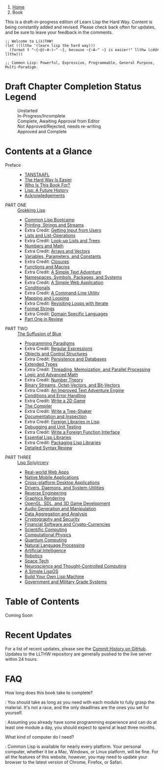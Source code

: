 <ol class="breadcrumb">
  <li><a href="/">Home</a></li>
  <li class="active">Book</li>
</ol>

<div class="alert alert-danger">
  <p>
    <i class="fa fa-exclamation-triangle"></i> This is a draft-in-progress edition of Learn Lisp the Hard Way.  Content is being constantly added and revised.  Please check back often for updates, and be sure to leave your feedback in the comments.
  </p>
</div>

```Common Lisp
;; Welcome to L(λ)THW!
(let ((llthw '(learn lisp the hard way)))
  (format t "~{~@(~A~)~^ ~}, because ~{~A~^ ~} is easier!" llthw (cddr llthw)))

;; Common Lisp: Powerful, Expressive, Programmable, General Purpose, Multi-Paradigm.

```
# Draft Chapter Completion Status Legend

<dl class="dl-horizontal">
  <dt><i class="glyphicon glyphicon-remove text-danger"></i></dt>
  <dd>Unstarted</dd>
  <dt><i class="glyphicon glyphicon-refresh text-warning"></i></dt>
  <dd>In-Progress/Incomplete</dd>
  <dt><i class="glyphicon glyphicon-ok text-success"></i></dt>
  <dd>Complete, Awaiting Approval from Editor</dd>
  <dt><i class="glyphicon glyphicon-thumbs-down text-danger"></i></dt>
  <dd>Not Approved/Rejected, needs re-writing</dd>
  <dt><i class="glyphicon glyphicon-thumbs-up text-info"></i></dt>
  <dd>Approved and Complete</dd>
</dl>

# Contents at a Glance

<dl class="dl-horizontal">
  <dt>Preface</dt>
  <dd>
    <ul>
      <li><a href="preface/">TANSTAAFL</a> <i class="glyphicon glyphicon-ok text-success"></i></li>
      <li><a href="preface-part-two/">The Hard Way Is Easier</a> <i class="glyphicon glyphicon-thumbs-down text-danger"></i></li>
      <li><a href="preface-part-three/">Who Is This Book For?</a> <i class="glyphicon glyphicon-thumbs-down text-danger"></i></li>
      <li><a href="introduction/">Lisp: A Future History</a> <i class="glyphicon glyphicon-refresh text-warning"></i></li>
      <li><a href="acknowledgements/">Acknowledgements</a> <i class="glyphicon glyphicon-refresh text-warning"></i></li>
    </ul>
  </dd>
  <dt>PART ONE</dt>
  <dd>
    <a href="1-0-0-overview/">Grokking Lisp</a>
    <ul>
      <li><a href="1-01-00-lisp-bootcamp/">Common Lisp Bootcamp</a> <i class="glyphicon glyphicon-refresh text-warning"></i></li>
      <li><a href="1-02-00-input-output/">Printing, Strings and Streams</a> <i class="glyphicon glyphicon-refresh text-warning"></i></li>
      <li>Extra Credit: <a href="1-03-0-getting-input-from-users/">Getting Input from Users</a> <i class="glyphicon glyphicon-remove text-danger"></i></li>
      <li><a href="1-04-0-lists/">Lists and List-Operations</a> <i class="glyphicon glyphicon-remove text-danger"></i></li>
      <li>Extra Credit: <a href="1-05-0-lookups-trees/">Look-up Lists and Trees</a> <i class="glyphicon glyphicon-remove text-danger"></i></li>
      <li><a href="1-06-0-math/">Numbers and Math</a> <i class="glyphicon glyphicon-remove text-danger"></i></li>
      <li>Extra Credit: <a href="1-07-0-arrays/">Arrays and Vectors</a> <i class="glyphicon glyphicon-remove text-danger"></i></li>
      <li><a href="1-08-0-variables/">Variables, Parameters, and Constants</a> <i class="glyphicon glyphicon-remove text-danger"></i></li>
      <li>Extra Credit: <a href="1-09-0-closures/">Closures</a> <i class="glyphicon glyphicon-remove text-danger"></i></li>
      <li><a href="1-10-0-functions/">Functions and Macros</a> <i class="glyphicon glyphicon-remove text-danger"></i></li>
      <li>Extra Credit: <a href="1-11-0-text-adventure/">A Simple Text Adventure</a> <i class="glyphicon glyphicon-remove text-danger"></i></li>
      <li><a href="1-12-0-namespaces/">Namespaces, Symbols, Packages, and Systems</a> <i class="glyphicon glyphicon-remove text-danger"></i></li>
      <li>Extra Credit: <a href="1-13-0-simple-web-app/">A Simple Web Application</a> <i class="glyphicon glyphicon-remove text-danger"></i></li>
      <li><a href="1-14-0-conditionals/">Conditionals</a> <i class="glyphicon glyphicon-remove text-danger"></i></li>
      <li>Extra Credit: <a href="1-15-0-command-line-utility/">A Command-Line Utility</a> <i class="glyphicon glyphicon-remove text-danger"></i></li>
      <li><a href="1-16-0-map-loop/">Mapping and Looping</a> <i class="glyphicon glyphicon-remove text-danger"></i></li>
      <li>Extra Credit: <a href="1-17-0-iterate/">Revisiting Loops with Iterate</a> <i class="glyphicon glyphicon-remove text-danger"></i></li>
      <li><a href="1-18-0-format/">Format Strings</a> <i class="glyphicon glyphicon-remove text-danger"></i></li>
      <li>Extra Credit: <a href="1-19-0-dsl/">Domain Specific Languages</a> <i class="glyphicon glyphicon-remove text-danger"></i></li>
      <li><a href="1-20-0-review/">Part One in Review</a> <i class="glyphicon glyphicon-remove text-danger"></i></li>
    </ul>
  </dd>
  <dt>PART TWO</dt>
  <dd>
    <a href="2-0-0-overview/">The Suffusion of Blue</a>
    <ul>
      <li><a href="2-01-0-programming-paradigms/">Programming Paradigms</a> <i class="glyphicon glyphicon-remove text-danger"></i></li>
      <li>Extra Credit: <a href="2-02-0-regex/">Regular Expressions</a> <i class="glyphicon glyphicon-remove text-danger"></i></li>
      <li><a href="2-03-0-objects-control/">Objects and Control Structures</a> <i class="glyphicon glyphicon-remove text-danger"></i></li>
      <li>Extra Credit: <a href="2-04-0-data-persistence/">Persistence and Databases</a> <i class="glyphicon glyphicon-remove text-danger"></i></li>
      <li><a href="2-05-0-extended-types/">Extended Types</a> <i class="glyphicon glyphicon-remove text-danger"></i></li>
      <li>Extra Credit: <a href="2-06-0-threads-memos-parallel/">Threading, Memoization, and Parallel Processing</a> <i class="glyphicon glyphicon-remove text-danger"></i></li>
      <li><a href="2-07-0-logic-and-more-math/">Logic and Advanced Math</a> <i class="glyphicon glyphicon-remove text-danger"></i></li>
      <li>Extra Credit: <a href="2-08-0-number-theory/">Number Theory</a> <i class="glyphicon glyphicon-remove text-danger"></i></li>
      <li><a href="2-09-0-binary-octets-bits/">Binary Streams, Octet-Vectors, and Bit-Vectors</a> <i class="glyphicon glyphicon-remove text-danger"></i></li>
      <li>Extra Credit: <a href="2-10-0-improved-text-adventure-engine/">An Improved Text Adventure Engine</a> <i class="glyphicon glyphicon-remove text-danger"></i></li>
      <li><a href="2-11-0-conditions/">Conditions and Error Handling</a> <i class="glyphicon glyphicon-remove text-danger"></i></li>
      <li>Extra Credit: <a href="2-12-0-2d-game/">Write a 2D Game</a> <i class="glyphicon glyphicon-remove text-danger"></i></li>
      <li><a href="2-13-0-compiler/">The Compiler</a> <i class="glyphicon glyphicon-remove text-danger"></i></li>
      <li>Extra Credit: <a href="2-14-0-tree-shaker/">Write a Tree-Shaker</a> <i class="glyphicon glyphicon-remove text-danger"></i></li>
      <li><a href="2-15-0-docs-and-inspection/">Documentation and Inspection</a> <i class="glyphicon glyphicon-remove text-danger"></i></li>
      <li>Extra Credit: <a href="2-16-0-foreign-libs/">Foreign Libraries in Lisp</a> <i class="glyphicon glyphicon-remove text-danger"></i></li>
      <li><a href="2-17-0-debugging-testing/">Debugging and Unit Testing</a> <i class="glyphicon glyphicon-remove text-danger"></i></li>
      <li>Extra Credit: <a href="2-18-0-ffi/">Write a Foreign Function Interface</a> <i class="glyphicon glyphicon-remove text-danger"></i></li>
      <li><a href="2-19-0-essential-libs/">Essential Lisp Libraries</a> <i class="glyphicon glyphicon-remove text-danger"></i></li>
      <li>Extra Credit: <a href="2-20-0-packaging-libs/">Packaging Lisp Libraries</a> <i class="glyphicon glyphicon-remove text-danger"></i></li>
      <li><a href="2-21-0-review/">Detailed Syntax Review</a> <i class="glyphicon glyphicon-remove text-danger"></i></li>
    </ul>
  </dd>
  <dt>PART THREE</dt>
  <dd>
    <a href="3-0-0-overview/">Lisp So(u)rcery</a>
    <ul>
      <li><a href="3-01-0-web-apps/">Real-world Web Apps</a> <i class="glyphicon glyphicon-remove text-danger"></i></li>
      <li><a href="3-02-0-mobile/">Native Mobile Applications</a> <i class="glyphicon glyphicon-remove text-danger"></i></li>
      <li><a href="3-03-0-gui/">Cross-platform Desktop Applications</a> <i class="glyphicon glyphicon-remove text-danger"></i></li>
      <li><a href="3-04-0-system-utils/">Drivers, Daemons, and System-Utilities</a> <i class="glyphicon glyphicon-remove text-danger"></i></li>
      <li><a href="3-05-0-reverse-engineering/">Reverse Engineering</a> <i class="glyphicon glyphicon-remove text-danger"></i></li>
      <li><a href="3-06-0-graphics/">Graphics Rendering</a> <i class="glyphicon glyphicon-remove text-danger"></i></li>
      <li><a href="3-07-0-gaming/">OpenGL, SDL, and 3D Game Development</a> <i class="glyphicon glyphicon-remove text-danger"></i></li>
      <li><a href="3-08-0-audio/">Audio Generation and Manipulation</a> <i class="glyphicon glyphicon-remove text-danger"></i></li>
      <li><a href="3-09-0-data/">Data Aggregation and Analysis</a> <i class="glyphicon glyphicon-remove text-danger"></i></li>
      <li><a href="3-10-0-cryptosec/">Cryptography and Security</a> <i class="glyphicon glyphicon-remove text-danger"></i></li>
      <li><a href="3-11-0-fintech/">Financial Software and Crypto-Currencies</a> <i class="glyphicon glyphicon-remove text-danger"></i></li>
      <li><a href="3-12-0-scientific-computing/">Scientific Computing</a> <i class="glyphicon glyphicon-remove text-danger"></i></li>
      <li><a href="3-13-0-computational-physics/">Computational Physics</a> <i class="glyphicon glyphicon-remove text-danger"></i></li>
      <li><a href="3-14-0-quantum-computing/">Quantum Computing</a> <i class="glyphicon glyphicon-remove text-danger"></i></li>
      <li><a href="3-15-0-nlp/">Natural Language Processing</a> <i class="glyphicon glyphicon-remove text-danger"></i></li>
      <li><a href="3-16-0-ai/">Artificial Intelligence</a> <i class="glyphicon glyphicon-remove text-danger"></i></li>
      <li><a href="3-17-0-robotics/">Robotics</a> <i class="glyphicon glyphicon-remove text-danger"></i></li>
      <li><a href="3-18-0-space-tech/">Space Tech</a> <i class="glyphicon glyphicon-remove text-danger"></i></li>
      <li><a href="3-19-0-neurotech/">Neuroscience and Thought-Controlled Computing</a> <i class="glyphicon glyphicon-remove text-danger"></i></li>
      <li><a href="3-20-0-lispos/">A Simple LispOS</a> <i class="glyphicon glyphicon-remove text-danger"></i></li>
      <li><a href="3-21-0-lisp-machine/">Build Your Own Lisp Machine</a> <i class="glyphicon glyphicon-remove text-danger"></i></li>
      <li><a href="3-22-0-gov-mil/">Government and Military Grade Systems</a> <i class="glyphicon glyphicon-remove text-danger"></i></li>
    </ul>
  </dd>
</dl>

# Table of Contents

Coming Soon

# Recent Updates

For a list of recent updates, please see the <a href="https://github.com/thephoeron/llthw/commits" target="_blank">Commit History on GitHub</a>.  Updates to the LLTHW repository are generally pushed to the live server within 24 hours.

# FAQ

How long does this book take to complete?

: You should take as long as you need with each module to fully grasp the material.  It's not a race, and the only deadlines are the ones you set for yourself.

: Assuming you already have some programming experience and can do at least one module a day, you should expect to spend at least three months.

What kind of computer do I need?

: Common Lisp is available for nearly every platform. Your personal computer, whether it be a Mac, Windows, or Linux platform, will be fine.  For all the features of this website, however, you may need to update your browser to the latest version of Chrome, Firefox, or Safari.
